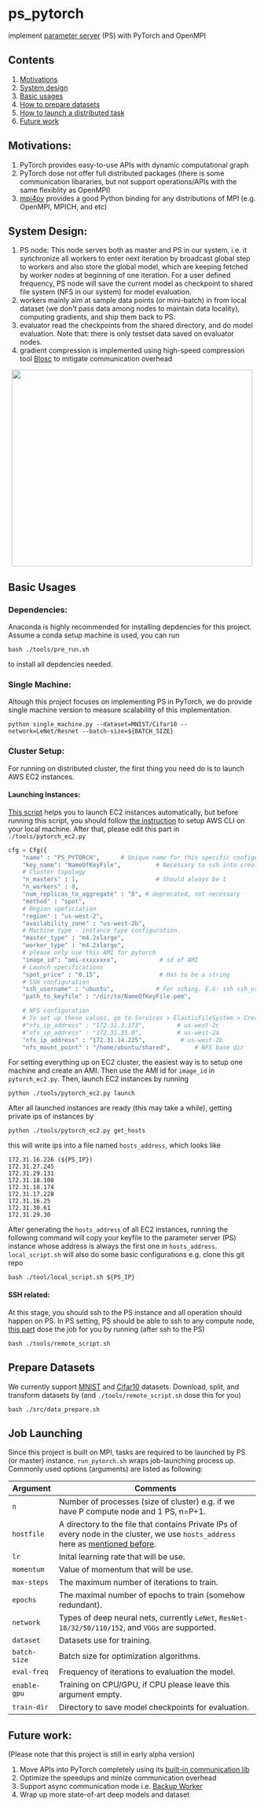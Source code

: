 # ps_pytorch
implement [parameter server](https://www.cs.cmu.edu/~muli/file/parameter_server_osdi14.pdf) (PS) with PyTorch and OpenMPI
## Contents

1. [Motivations](#motivations)
2. [System design](#system-design)
3. [Basic usages](#basic-usages)
4. [How to prepare datasets](#prepare-datasets)
5. [How to launch a distributed task](#job-launching)
6. [Future work](#future-work)

## Motivations:
1. PyTorch provides easy-to-use APIs with dynamic computational graph
2. PyTorch dose not offer full distributed packages (there is some communication libararies, but not support operations/APIs with the same flexiblity as OpenMPI)
3. [mpi4py](https://github.com/mpi4py/mpi4py) provides a good Python binding for any distributions of MPI (e.g. OpenMPI, MPICH, and etc)

## System Design:
1. PS node: This node serves both as master and PS in our system, i.e. it synchronize all workers to enter next iteration by broadcast global step to workers and also store the global model, which are keeping fetched by worker nodes at beginning of one iteration. For a user defined frequency, PS node will save the current model as checkpoint to shared file system (NFS in our system) for model evaluation.
2. workers mainly aim at sample data points (or mini-batch) in from local dataset (we don't pass data among nodes to maintain data locality), computing gradients, and ship them back to PS.
3. evaluator read the checkpoints from the shared directory, and do model evaluation. Note that: there is only testset data saved on evaluator nodes.
4. gradient compression is implemented using high-speed compression tool [Blosc](https://github.com/Blosc/c-blosc) to mitigate communication overhead

<div align="center"><img src="https://github.com/hwang595/ps_pytorch/blob/master/images/system_overview.jpg" height="400" width="490" ></div>

## Basic Usages
### Dependencies:
Anaconda is highly recommended for installing depdencies for this project. Assume a conda setup machine is used, you can run 
```
bash ./tools/pre_run.sh
```
to install all depdencies needed. 
### Single Machine:
Altough this project focuses on implementing PS in PyTorch, we do provide single machine version to measure scalability of this implementation.
```
python single_machine.py --dataset=MNIST/Cifar10 --network=LeNet/Resnet --batch-size=${BATCH_SIZE}
```
### Cluster Setup:
For running on distributed cluster, the first thing you need do is to launch AWS EC2 instances.
#### Launching Instances:
[This script](https://github.com/hwang595/ps_pytorch/blob/master/tools/pytorch_ec2.py) helps you to launch EC2 instances automatically, but before running this script, you should follow [the instruction](https://docs.aws.amazon.com/cli/latest/userguide/cli-chap-getting-started.html) to setup AWS CLI on your local machine.
After that, please edit this part in `./tools/pytorch_ec2.py`
``` python
cfg = Cfg({
    "name" : "PS_PYTORCH",      # Unique name for this specific configuration
    "key_name": "NameOfKeyFile",          # Necessary to ssh into created instances
    # Cluster topology
    "n_masters" : 1,                      # Should always be 1
    "n_workers" : 8,
    "num_replicas_to_aggregate" : "8", # deprecated, not necessary
    "method" : "spot",
    # Region speficiation
    "region" : "us-west-2",
    "availability_zone" : "us-west-2b",
    # Machine type - instance type configuration.
    "master_type" : "m4.2xlarge",
    "worker_type" : "m4.2xlarge",
    # please only use this AMI for pytorch
    "image_id": "ami-xxxxxxxx",            # id of AMI
    # Launch specifications
    "spot_price" : "0.15",                 # Has to be a string
    # SSH configuration
    "ssh_username" : "ubuntu",            # For sshing. E.G: ssh ssh_username@hostname
    "path_to_keyfile" : "/dir/to/NameOfKeyFile.pem",

    # NFS configuration
    # To set up these values, go to Services > ElasticFileSystem > Create new filesystem, and follow the directions.
    #"nfs_ip_address" : "172.31.3.173",         # us-west-2c
    #"nfs_ip_address" : "172.31.35.0",          # us-west-2a
    "nfs_ip_address" : "172.31.14.225",          # us-west-2b
    "nfs_mount_point" : "/home/ubuntu/shared",       # NFS base dir
```
For setting everything up on EC2 cluster, the easiest way is to setup one machine and create an AMI. Then use the AMI id for `image_id` in `pytorch_ec2.py`. Then, launch EC2 instances by running
```
python ./tools/pytorch_ec2.py launch
```
After all launched instances are ready (this may take a while), getting private ips of instances by
```
python ./tools/pytorch_ec2.py get_hosts
```
this will write ips into a file named `hosts_address`, which looks like
```
172.31.16.226 (${PS_IP})
172.31.27.245
172.31.29.131
172.31.18.108
172.31.18.174
172.31.17.228
172.31.16.25
172.31.30.61
172.31.29.30
```
After generating the `hosts_address` of all EC2 instances, running the following command will copy your keyfile to the parameter server (PS) instance whose address is always the first one in `hosts_address`. `local_script.sh` will also do some basic configurations e.g. clone this git repo
```
bash ./tool/local_script.sh ${PS_IP}
```
#### SSH related:
At this stage, you should ssh to the PS instance and all operation should happen on PS. In PS setting, PS should be able to ssh to any compute node, [this part](https://github.com/hwang595/ps_pytorch/blob/master/tools/remote_script.sh#L8-L22) dose the job for you by running (after ssh to the PS)
```
bash ./tools/remote_script.sh
```

## Prepare Datasets
We currently support [MNIST](http://yann.lecun.com/exdb/mnist/) and [Cifar10](https://www.cs.toronto.edu/~kriz/cifar.html) datasets. Download, split, and transform datasets by (and `./tools/remote_script.sh` dose this for you)
```
bash ./src/data_prepare.sh
```

## Job Launching
Since this project is built on MPI, tasks are required to be launched by PS (or master) instance. `run_pytorch.sh` wraps job-launching process up. Commonly used options (arguments) are listed as following:

| Argument                      | Comments                                 |
| ----------------------------- | ---------------------------------------- |
| `n`                     | Number of processes (size of cluster) e.g. if we have P compute node and 1 PS, n=P+1. |
| `hostfile`      | A directory to the file that contains Private IPs of every node in the cluster, we use `hosts_address` here as [mentioned before](#launching-instances). |
| `lr`                        | Inital learning rate that will be use. |
| `momentum`                  | Value of momentum that will be use. |
| `max-steps`                       | The maximum number of iterations to train. |
| `epochs`                  | The maximal number of epochs to train (somehow redundant).   |
| `network`                  | Types of deep neural nets, currently `LeNet`, `ResNet-18/32/50/110/152`, and `VGGs` are supported. |
| `dataset` | Datasets use for training. |
| `batch-size` | Batch size for optimization algorithms. |
| `eval-freq` | Frequency of iterations to evaluation the model. |
| `enable-gpu`|Training on CPU/GPU, if CPU please leave this argument empty. |
|`train-dir`|Directory to save model checkpoints for evaluation. |

## Future work:
(Please note that this project is still in early alpha version)
1. Move APIs into PyTorch completely using its [built-in communication lib](http://pytorch.org/docs/master/distributed.html)
2. Optimize the speedups and minize communication overhead
3. Support async communication mode i.e. [Backup Worker](https://arxiv.org/pdf/1604.00981.pdf)
4. Wrap up more state-of-art deep models and dataset
